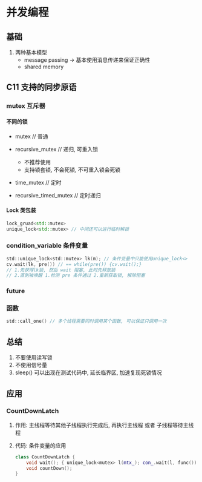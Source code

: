 # 并发编程

## 基础

1. 两种基本模型
    - message passing -> 基本使用消息传递来保证正确性
    - shared memory

## C11 支持的同步原语

### mutex 互斥器

#### 不同的锁

- mutex // 普通
- recursive_mutex // 递归, 可重入锁
  - 不推荐使用
  - 支持锁套锁, 不会死锁, 不可重入锁会死锁

- time_mutex // 定时
- recursive_timed_mutex // 定时递归

#### Lock 类包装

```c++
lock_gruad<std::mutex>  
unique_lock<std::mutex> // 中间还可以进行临时解锁  
```

### condition_variable 条件变量

```c
std::unique_lock<std::mutex> lk(m); // 条件变量中只能使用unique_lock<>
cv.wait(lk, pre()) // == while(pre()) {cv.wait();}
// 1.先获得lk锁, 然后 wait 阻塞, 此时先释放锁
// 2.直到被唤醒 1.检测 pre 条件通过 2.重新获取锁, 解除阻塞
```

### future

### 函数

```c
std::call_one() // 多个线程需要同时调用某个函数, 可以保证只调用一次
```

## 总结

1. 不要使用读写锁
2. 不使用信号量
3. sleep() 可以出现在测试代码中, 延长临界区, 加速复现死锁情况

## 应用

### CountDownLatch

1. 作用: 主线程等待其他子线程执行完成后, 再执行主线程 或者 子线程等待主线程
2. 代码: 条件变量的应用

    ```c++
    class CountDownLatch {
        void wait(); { unique_lock<mutex> l(mtx_); con_.wait(l, func())}
        void countDown();
    }
    ```
